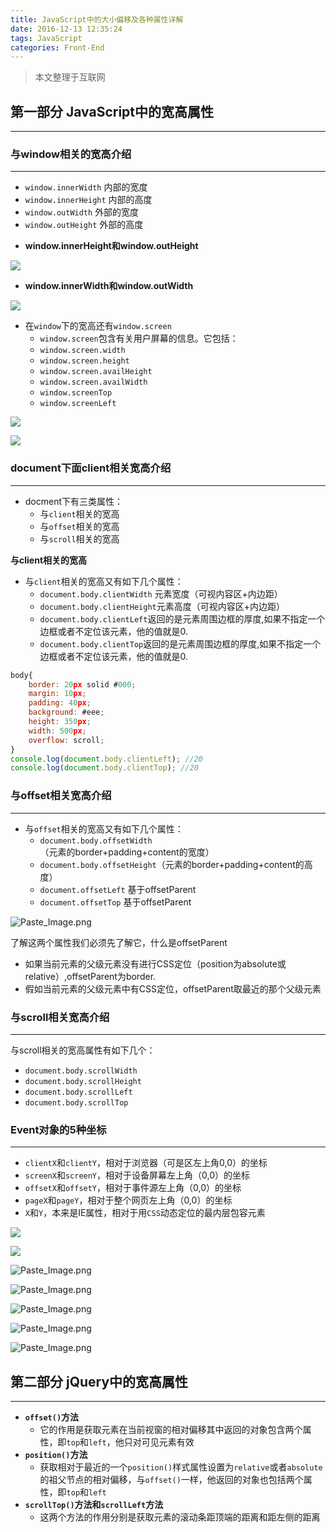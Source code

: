 ```yaml
---
title: JavaScript中的大小偏移及各种属性详解
date: 2016-12-13 12:35:24
tags: JavaScript
categories: Front-End
---
```



> 本文整理于互联网

## 第一部分 JavaScript中的宽高属性
---

### 与window相关的宽高介绍
---

- `window.innerWidth`   内部的宽度
- `window.innerHeight`   内部的高度
- `window.outWidth`   外部的宽度
- `window.outHeight`   外部的高度
<!--more-->

-  **window.innerHeight和window.outHeight**

![](http://img.mukewang.com/58295ba00001920309590540.jpg)

- **window.innerWidth和window.outWidth**

![](http://img.mukewang.com/58295bd6000157a610960593.jpg)

- 在`window`下的宽高还有`window.screen`   
  - `window.screen`包含有关用户屏幕的信息。它包括：
  - `window.screen.width`
  - `window.screen.height`
  - `window.screen.availHeight`
  - `window.screen.availWidth`
  - `window.screenTop`
  - `window.screenLeft`

![](http://img.mukewang.com/58295c17000115db10470588.jpg)

![](http://img.mukewang.com/58295c1e0001677609840555.jpg)

### document下面client相关宽高介绍
---


- docment下有三类属性：
  - 与`client`相关的宽高
  - 与`offset`相关的宽高
  - 与`scroll`相关的宽高

**与client相关的宽高**
- 与`client`相关的宽高又有如下几个属性：
  - `document.body.clientWidth` 元素宽度（可视内容区+内边距）
  - `document.body.clientHeight`元素高度（可视内容区+内边距）
  - `document.body.clientLeft`返回的是元素周围边框的厚度,如果不指定一个边框或者不定位该元素，他的值就是0.
  - `document.body.clientTop`返回的是元素周围边框的厚度,如果不指定一个边框或者不定位该元素，他的值就是0.

```javascript
body{ 
    border: 20px solid #000; 
    margin: 10px; 
    padding: 40px; 
    background: #eee; 
    height: 350px; 
    width: 500px; 
    overflow: scroll; 
} 
console.log(document.body.clientLeft); //20
console.log(document.body.clientTop); //20
```

### 与offset相关宽高介绍
---

- 与`offset`相关的宽高又有如下几个属性：
  - `document.body.offsetWidth` （元素的border+padding+content的宽度）
  - `document.body.offsetHeight`（元素的border+padding+content的高度）
  - `document.offsetLeft` 基于offsetParent
  - `document.offsetTop` 基于offsetParent

![Paste_Image.png](http://upload-images.jianshu.io/upload_images/1480597-4324c5cb11b7fcd0.png?imageMogr2/auto-orient/strip%7CimageView2/2/w/1240)


了解这两个属性我们必须先了解它，什么是offsetParent
- 如果当前元素的父级元素没有进行CSS定位（position为absolute或relative）,offsetParent为border.
- 假如当前元素的父级元素中有CSS定位，offsetParent取最近的那个父级元素

### 与scroll相关宽高介绍
---

与scroll相关的宽高属性有如下几个：
  - `document.body.scrollWidth`
  - `document.body.scrollHeight`
  - `document.body.scrollLeft`
  - `document.body.scrollTop`

### Event对象的5种坐标
---

- `clientX`和`clientY`，相对于浏览器（可是区左上角0,0）的坐标
- `screenX`和`screenY`，相对于设备屏幕左上角（0,0）的坐标
- `offsetX`和`offsetY`，相对于事件源左上角（0,0）的坐标
- `pageX`和`pageY`，相对于整个网页左上角（0,0）的坐标
- `X`和`Y`，本来是IE属性，相对于用`CSS`动态定位的最内层包容元素

![](http://upload-images.jianshu.io/upload_images/1480597-41da370c1bd5e927.png?imageMogr2/auto-orient/strip%7CimageView2/2/w/1240)

![](https://camo.githubusercontent.com/3318530334bbc8f5e7ce267866c43ba72fa01f32/687474703a2f2f6f61376436647871742e626b742e636c6f7564646e2e636f6d2f626c6f672f696d616765732f3038313734323039323736363338392e6a7067)

![Paste_Image.png](http://upload-images.jianshu.io/upload_images/1480597-3f7c4f7f4e7f132a.png?imageMogr2/auto-orient/strip%7CimageView2/2/w/1240)



![Paste_Image.png](http://upload-images.jianshu.io/upload_images/1480597-a8b858acd89489e2.png?imageMogr2/auto-orient/strip%7CimageView2/2/w/1240)

![Paste_Image.png](http://upload-images.jianshu.io/upload_images/1480597-a67bf46f372b0aa8.png?imageMogr2/auto-orient/strip%7CimageView2/2/w/1240)


![Paste_Image.png](http://upload-images.jianshu.io/upload_images/1480597-9cbb1186a49b69e3.png?imageMogr2/auto-orient/strip%7CimageView2/2/w/1240)


![Paste_Image.png](http://upload-images.jianshu.io/upload_images/1480597-333b142e50eece8f.png?imageMogr2/auto-orient/strip%7CimageView2/2/w/1240)


## 第二部分 jQuery中的宽高属性
---

- **`offset()`方法**
  - 它的作用是获取元素在当前视窗的相对偏移其中返回的对象包含两个属性，即`top`和`left`，他只对可见元素有效 
- **`position()`方法**
  - 获取相对于最近的一个`position()`样式属性设置为`relative`或者`absolute`的祖父节点的相对偏移，与`offset()`一样，他返回的对象也包括两个属性，即`top`和`left`
- **`scrollTop()`方法和`scrollLeft`方法**
  - 这两个方法的作用分别是获取元素的滚动条距顶端的距离和距左侧的距离
  
